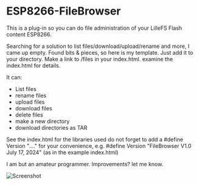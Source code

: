 # ESP8266-FileBrowser

This is a plug-in so you can do file administration of your LilleFS Flash content ESP8266.

Searching for a solution to list files/download/upload/rename and more, I came up empty.
Found bits & pieces, so here is my template. Just add it to your directory. Make a link to /files in your index.html.
examine the index.html for details.

It can:
  - List files
  - rename files
  - upload files
  - download files
  - delete files
  - make a new directory
  - download directories as TAR

  See the index.html for the libraries used
  do not forget to add a #define Version "...." for your convenience, e.g.
  #define Version "FileBrowser V1.0 July 17, 2024" (as in the example index.html)

I am but an amateur programmer. Improvements? let me know.


![Screenshot](https://github.com/user-attachments/assets/f977e08a-c058-4bb8-8762-a1c71ac6ae90)
